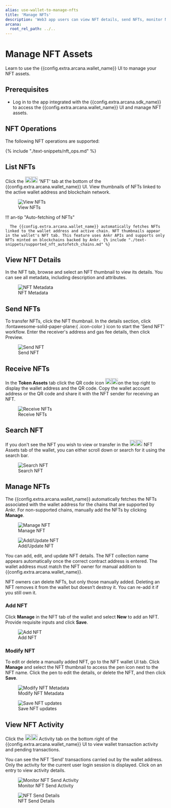 ```yaml
---
alias: use-wallet-to-manage-nfts
title: 'Manage NFTs'
description: 'Web3 app users can view NFT details, send NFTs, monitor NFT transaction activity done via the Arcana wallet and manually add NFTs for chains that are not supported via Ankr.'
arcana:
  root_rel_path: ../..
---
```


# Manage NFT Assets

Learn to use the {{config.extra.arcana.wallet_name}} UI to manage your NFT assets.

## Prerequisites

* Log in to the app integrated with the {{config.extra.arcana.sdk_name}} to access the {{config.extra.arcana.wallet_name}} UI and manage NFT assets.

## NFT Operations

The following NFT operations are supported:

{% include "./text-snippets/nft_ops.md" %}

## List NFTs

Click the <img src="{{config.extra.arcana.img_dir}}/icons/an_wallet_nft_icon_light.{{config.extra.arcana.img_png}}#only-light" width="20"/><img src="{{config.extra.arcana.img_dir}}/icons/an_wallet_nft_icon_dark.{{config.extra.arcana.img_png}}#only-dark" width="20"/> 'NFT' tab at the bottom of the {{config.extra.arcana.wallet_name}} UI. View thumbnails of NFTs linked to the active wallet address and blockchain network.
      
<figure markdown="span">
  <img class="an-screenshots-noeffects width_35pc" src="{{config.extra.arcana.img_dir}}/an_wallet_nft_asset_thumbnail.gif" alt="View NFTs"/>
  <figcaption>View NFTs</figcaption>
</figure>

!!! an-tip "Auto-fetching of NFTs"

      The {{config.extra.arcana.wallet_name}} automatically fetches NFTs linked to the wallet address and active chain. NFT thumbnails appear in the wallet's NFT tab. This feature uses Ankr APIs and supports only NFTs minted on blockchains backed by Ankr. {% include "./text-snippets/supported_nft_autofetch_chains.md" %}

## View NFT Details

In the NFT tab, browse and select an NFT thumbnail to view its details. You can see all metadata, including description and attributes.

<figure markdown="span">
  <img class="an-screenshots-noeffects width_35pc" src="{{config.extra.arcana.img_dir}}/an_wallet_nft_details.gif" alt="NFT Metadata"/>
  <figcaption>NFT Metadata</figcaption>
</figure>

## Send NFTs

To transfer NFTs, click the NFT thumbnail. In the details section, click :fontawesome-solid-paper-plane:{ .icon-color } icon to start the 'Send NFT' workflow. Enter the receiver's address and gas fee details, then click Preview.

<figure markdown="span">
  <img class="an-screenshots-noeffects width_35pc" src="{{config.extra.arcana.img_dir}}/an_wallet_nft_send.gif" alt="Send NFT"/>
  <figcaption>Send NFT</figcaption>
</figure>

## Receive NFTs

In the **Token Assets** tab click the QR code icon <img src="{{config.extra.arcana.img_dir}}/icons/an_wallet_qr_light.{{config.extra.arcana.img_png}}#only-light" width="20"/><img src="{{config.extra.arcana.img_dir}}/icons/an_wallet_qr_dark.{{config.extra.arcana.img_png}}#only-dark" width="20"/>on the top right to display the wallet address and the QR code. Copy the wallet account address or the QR code and share it with the NFT sender for receiving an NFT.

<figure markdown="span">
  <img class="an-screenshots-noeffects width_35pc" src="{{config.extra.arcana.img_dir}}/an_wallet_receive.gif" alt="Receive NFTs"/>
  <figcaption>Receive NFTs</figcaption>
</figure>

## Search NFT

If you don't see the NFT you wish to view or transfer in the <img src="{{config.extra.arcana.img_dir}}/icons/an_wallet_nft_icon_light.{{config.extra.arcana.img_png}}#only-light" width="20"/><img src="{{config.extra.arcana.img_dir}}/icons/an_wallet_nft_icon_dark.{{config.extra.arcana.img_png}}#only-dark" width="20"/> NFT Assets tab of the wallet, you can either scroll down or search for it using the search bar.

<figure markdown="span">
  <img class="an-screenshots-noeffects width_35pc" src="{{config.extra.arcana.img_dir}}/an_wallet_nft_search.{{config.extra.arcana.img_png}}" alt="Search NFT"/>
  <figcaption>Search NFT</figcaption>
</figure>

## Manage NFTs

The {{config.extra.arcana.wallet_name}} automatically fetches the NFTs associated with the wallet address for the chains that are supported by Ankr. For non-supported chains, manually add the NFTs by clicking **Manage**.

<figure markdown="span">
  <img class="an-screenshots-noeffects width_35pc" src="{{config.extra.arcana.img_dir}}/an_wallet_nft_manage_nav.gif" alt="Manage NFT"/>
  <figcaption>Manage NFT</figcaption>
</figure>


<figure markdown="span">
  <img class="an-screenshots-noeffects width_35pc" src="{{config.extra.arcana.img_dir}}/an_wallet_nft_manage.{{config.extra.arcana.img_png}}" alt="Add/Update NFT"/>
  <figcaption>Add/Update NFT</figcaption>
</figure>

You can add, edit, and update NFT details. The NFT collection name appears automatically once the correct contract address is entered. The wallet address must match the NFT owner for manual addition to {{config.extra.arcana.wallet_name}}.

NFT owners can delete NFTs, but only those manually added. Deleting an NFT removes it from the wallet but doesn’t destroy it. You can re-add it if you still own it.

### Add NFT

Click **Manage** in the NFT tab of the wallet and select **New** to add an NFT. Provide requisite inputs and click **Save**.

<figure markdown="span">
  <img class="an-screenshots-noeffects width_35pc" src="{{config.extra.arcana.img_dir}}/an_wallet_nft_add_nft.gif" alt="Add NFT"/>
  <figcaption>Add NFT</figcaption>
</figure>

### Modify NFT

To edit or delete a manually added NFT, go to the NFT wallet UI tab. Click **Manage** and select the NFT thumbnail to access the pen icon next to the NFT name. Click the pen to edit the details, or delete the NFT, and then click **Save**.


<figure markdown="span">
  <img class="an-screenshots-noeffects width_35pc" src="{{config.extra.arcana.img_dir}}/an_wallet_nft_entry.{{config.extra.arcana.img_png}}" alt="Modify NFT Metadata"/>
  <figcaption>Modify NFT Metadata</figcaption>
</figure>


<figure markdown="span">
  <img class="an-screenshots-noeffects width_35pc" src="{{config.extra.arcana.img_dir}}/an_wallet_nft_entry_modify.{{config.extra.arcana.img_png}}" alt="Save NFT updates"/>
  <figcaption>Save NFT updates</figcaption>
</figure>

## View NFT Activity

Click the <img src="{{config.extra.arcana.img_dir}}/icons/an_wallet_notification_icon_light.{{config.extra.arcana.img_png}}#only-light" width="20"/><img src="{{config.extra.arcana.img_dir}}/icons/an_wallet_notification_icon_dark.{{config.extra.arcana.img_png}}#only-dark" width="20"/> Activity tab on the bottom right of the {{config.extra.arcana.wallet_name}} UI to view wallet transaction activity and pending transactions.

You can see the NFT 'Send' transactions carried out by the wallet address. Only the activity for the current user login session is displayed. Click on an entry to view activity details.

<figure markdown="span">
  <img class="an-screenshots-noeffects width_35pc" src="{{config.extra.arcana.img_dir}}/an_wallet_nft_send_activity.{{config.extra.arcana.img_png}}" alt="Monitor NFT Send Activity"/>
  <figcaption>Monitor NFT Send Activity</figcaption>
</figure>

<figure markdown="span">
  <img class="an-screenshots-noeffects width_35pc" src="{{config.extra.arcana.img_dir}}/an_wallet_combined_notification_details_send_nft.{{config.extra.arcana.img_png}}" alt="NFT Send Details"/>
  <figcaption>NFT Send Details</figcaption>
</figure>